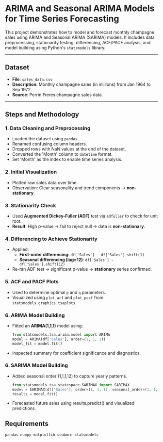 # ARIMA and Seasonal ARIMA Models for Time Series Forecasting

This project demonstrates how to model and forecast monthly champagne sales using ARIMA and Seasonal ARIMA (SARIMA) models. It includes data preprocessing, stationarity testing, differencing, ACF/PACF analysis, and model building using Python's `statsmodels` library.

---

## Dataset

- **File**: `sales_data.csv`
- **Description**: Monthly champagne sales (in millions) from Jan 1964 to Sep 1972.
- **Source**: Perrin Freres champagne sales data.

---

##  Steps and Methodology

### 1. **Data Cleaning and Preprocessing**
- Loaded the dataset using `pandas`.
- Renamed confusing column headers.
- Dropped rows with NaN values at the end of the dataset.
- Converted the 'Month' column to `datetime` format.
- Set 'Month' as the index to enable time series analysis.

### 2. **Initial Visualization**
- Plotted raw sales data over time.
- Observation: Clear seasonality and trend components → **non-stationary**.

### 3. **Stationarity Check**
- Used **Augmented Dickey-Fuller (ADF)** test via `adfuller` to check for unit root.
- **Result**: High p-value → fail to reject null → data is **non-stationary**.

### 4. **Differencing to Achieve Stationarity**
- Applied:
  - **First-order differencing**: `df['Sales'] - df['Sales'].shift(1)`
  - **Seasonal differencing (lag=12)**: `df['Sales'] - df['Sales'].shift(12)`
- Re-ran ADF test → significant p-value → **stationary** series confirmed.

### 5. **ACF and PACF Plots**
- Used to determine optimal `p` and `q` parameters.
- Visualized using `plot_acf` and `plot_pacf` from `statsmodels.graphics.tsaplots`.

### 6. **ARIMA Model Building**
- Fitted an **ARIMA(1,1,1)** model using:
  ```python
  from statsmodels.tsa.arima.model import ARIMA
  model = ARIMA(df['Sales'], order=(1, 1, 1))
  model_fit = model.fit()
- Inspected summary for coefficient significance and diagnostics.
### 6. **SARIMA Model Building**
- Added seasonal order (1,1,1,12) to capture yearly patterns.
  ```python
  from statsmodels.tsa.statespace.SARIMAX import SARIMAX
  model = SARIMAX(df['Sales'], order=(1, 1, 1), seasonal_order=(1, 1, 1, 12))
  results = model.fit()
- Forecasted future sales using results.predict() and visualized predictions.

## Requirements
 ```pip install
 pandas numpy matplotlib seaborn statsmodels
